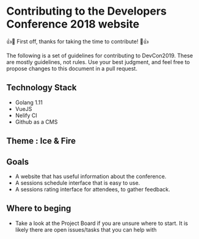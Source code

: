 # Contributing to the Developers Conference 2018 website

👍🎉 First off, thanks for taking the time to contribute! 🎉👍

The following is a set of guidelines for contributing to DevCon2019. These are mostly guidelines, not rules. Use your best judgment, and feel free to propose changes to this document in a pull request.

## Technology Stack
- Golang 1.11
- VueJS
- Nelify CI
- Github as a CMS

## Theme : Ice & Fire

## Goals

- A website that has useful information about the conference.
- A sessions schedule interface that is easy to use.
- A sessions rating interface for attendees, to gather feedback.

## Where to beging

- Take a look at the Project Board if you are unsure where to start. 
It is likely there are open issues/tasks that you can help with

